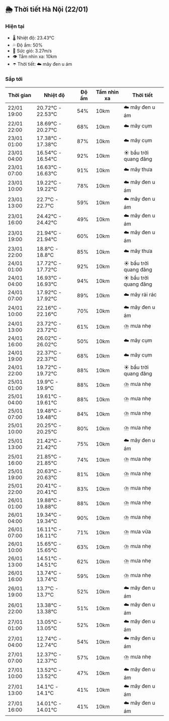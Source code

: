 ## 🌦️ Thời tiết Hà Nội (22/01)

### Hiện tại

- 🌡️ Nhiệt độ: 23.43℃
- 💦 Độ ẩm: 50%
- 💨 Sức gió: 3.27m/s
- 👁️ Tầm nhìn xa: 10km
- ☂️ Thời tiết: ☁️ mây đen u ám

### Sắp tới

| Thời gian | Nhiệt độ | Độ ẩm | Tầm nhìn xa | Thời tiết |
| --- | --- | --- | --- | --- |
| 22/01 19:00 | 20.72℃ - 22.53℃ | 54% | 10km | ☁️ mây đen u ám |
| 22/01 22:00 | 18.69℃ - 20.27℃ | 68% | 10km | ☁️ mây cụm |
| 23/01 01:00 | 17.38℃ - 17.38℃ | 87% | 10km | ☁️ mây cụm |
| 23/01 04:00 | 16.54℃ - 16.54℃ | 92% | 10km | ☀️ bầu trời quang đãng |
| 23/01 07:00 | 16.63℃ - 16.63℃ | 91% | 10km | ☁️ mây thưa |
| 23/01 10:00 | 19.22℃ - 19.22℃ | 78% | 10km | ☁️ mây đen u ám |
| 23/01 13:00 | 22.7℃ - 22.7℃ | 59% | 10km | ☁️ mây đen u ám |
| 23/01 16:00 | 24.42℃ - 24.42℃ | 49% | 10km | ☁️ mây đen u ám |
| 23/01 19:00 | 21.94℃ - 21.94℃ | 60% | 10km | ☁️ mây đen u ám |
| 23/01 22:00 | 18.8℃ - 18.8℃ | 85% | 10km | ☁️ mây thưa |
| 24/01 01:00 | 17.72℃ - 17.72℃ | 92% | 10km | ☀️ bầu trời quang đãng |
| 24/01 04:00 | 16.93℃ - 16.93℃ | 94% | 10km | ☀️ bầu trời quang đãng |
| 24/01 07:00 | 17.92℃ - 17.92℃ | 89% | 10km | ☁️ mây rải rác |
| 24/01 10:00 | 22.16℃ - 22.16℃ | 70% | 10km | ☁️ mây đen u ám |
| 24/01 13:00 | 23.72℃ - 23.72℃ | 61% | 10km | ⛈️ mưa nhẹ |
| 24/01 16:00 | 26.02℃ - 26.02℃ | 50% | 10km | ☁️ mây cụm |
| 24/01 19:00 | 22.37℃ - 22.37℃ | 68% | 10km | ☁️ mây cụm |
| 24/01 22:00 | 19.72℃ - 19.72℃ | 88% | 10km | ☀️ bầu trời quang đãng |
| 25/01 01:00 | 19.9℃ - 19.9℃ | 88% | 10km | ⛈️ mưa nhẹ |
| 25/01 04:00 | 19.61℃ - 19.61℃ | 88% | 10km | ⛈️ mưa nhẹ |
| 25/01 07:00 | 19.48℃ - 19.48℃ | 84% | 10km | ⛈️ mưa nhẹ |
| 25/01 10:00 | 20.25℃ - 20.25℃ | 80% | 10km | ⛈️ mưa nhẹ |
| 25/01 13:00 | 21.42℃ - 21.42℃ | 75% | 10km | ☁️ mây đen u ám |
| 25/01 16:00 | 21.85℃ - 21.85℃ | 74% | 10km | ⛈️ mưa nhẹ |
| 25/01 19:00 | 20.63℃ - 20.63℃ | 81% | 10km | ⛈️ mưa nhẹ |
| 25/01 22:00 | 20.41℃ - 20.41℃ | 83% | 10km | ⛈️ mưa nhẹ |
| 26/01 01:00 | 19.88℃ - 19.88℃ | 88% | 10km | ⛈️ mưa nhẹ |
| 26/01 04:00 | 19.34℃ - 19.34℃ | 90% | 10km | ⛈️ mưa nhẹ |
| 26/01 07:00 | 16.11℃ - 16.11℃ | 71% | 10km | ⛈️ mưa vừa |
| 26/01 10:00 | 15.65℃ - 15.65℃ | 63% | 10km | ⛈️ mưa nhẹ |
| 26/01 13:00 | 14.51℃ - 14.51℃ | 62% | 10km | ⛈️ mưa nhẹ |
| 26/01 16:00 | 13.74℃ - 13.74℃ | 59% | 10km | ⛈️ mưa nhẹ |
| 26/01 19:00 | 13.7℃ - 13.7℃ | 52% | 10km | ☁️ mây đen u ám |
| 26/01 22:00 | 13.38℃ - 13.38℃ | 51% | 10km | ☁️ mây đen u ám |
| 27/01 01:00 | 13.05℃ - 13.05℃ | 52% | 10km | ☁️ mây đen u ám |
| 27/01 04:00 | 12.74℃ - 12.74℃ | 54% | 10km | ☁️ mây đen u ám |
| 27/01 07:00 | 12.37℃ - 12.37℃ | 57% | 10km | ⛈️ mưa nhẹ |
| 27/01 10:00 | 13.52℃ - 13.52℃ | 47% | 10km | ☁️ mây đen u ám |
| 27/01 13:00 | 14.1℃ - 14.1℃ | 41% | 10km | ☁️ mây đen u ám |
| 27/01 16:00 | 14.01℃ - 14.01℃ | 41% | 10km | ☁️ mây đen u ám |
